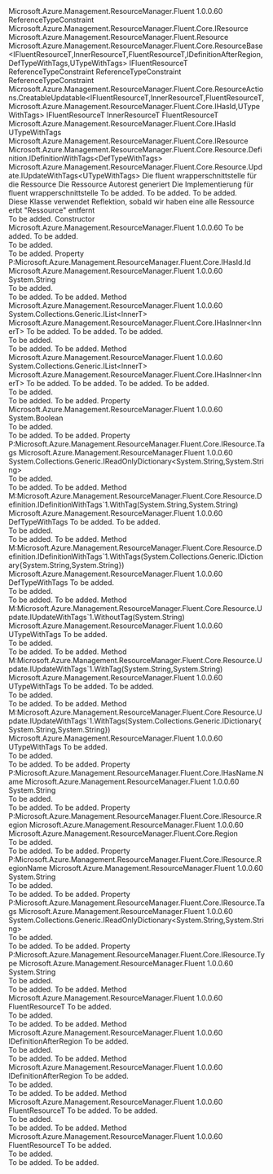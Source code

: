 <Type Name="ResourceBase&lt;IFluentResourceT,InnerResourceT,FluentResourceT,IDefinitionAfterRegion,DefTypeWithTags,UTypeWithTags&gt;" FullName="Microsoft.Azure.Management.ResourceManager.Fluent.Core.ResourceBase&lt;IFluentResourceT,InnerResourceT,FluentResourceT,IDefinitionAfterRegion,DefTypeWithTags,UTypeWithTags&gt;">
  <TypeSignature Language="C#" Value="public abstract class ResourceBase&lt;IFluentResourceT,InnerResourceT,FluentResourceT,IDefinitionAfterRegion,DefTypeWithTags,UTypeWithTags&gt; : Microsoft.Azure.Management.ResourceManager.Fluent.Core.ResourceActions.CreatableUpdatable&lt;IFluentResourceT,InnerResourceT,FluentResourceT,Microsoft.Azure.Management.ResourceManager.Fluent.Core.IHasId,UTypeWithTags&gt;, Microsoft.Azure.Management.ResourceManager.Fluent.Core.IResource, Microsoft.Azure.Management.ResourceManager.Fluent.Core.Resource.Definition.IDefinitionWithTags&lt;DefTypeWithTags&gt;, Microsoft.Azure.Management.ResourceManager.Fluent.Core.Resource.Update.IUpdateWithTags&lt;UTypeWithTags&gt; where IFluentResourceT : class, IResource where InnerResourceT : Resource where FluentResourceT : ResourceBase&lt;IFluentResourceT,InnerResourceT,FluentResourceT,IDefinitionAfterRegion,DefTypeWithTags,UTypeWithTags&gt;, IFluentResourceT where IDefinitionAfterRegion : class where DefTypeWithTags : class where UTypeWithTags : class" />
  <TypeSignature Language="ILAsm" Value=".class public auto ansi abstract beforefieldinit ResourceBase`6&lt;class (class Microsoft.Azure.Management.ResourceManager.Fluent.Core.IResource) IFluentResourceT, (class Microsoft.Azure.Management.ResourceManager.Fluent.Resource) InnerResourceT, (class Microsoft.Azure.Management.ResourceManager.Fluent.Core.ResourceBase`6&lt;!IFluentResourceT, !InnerResourceT, !FluentResourceT, !IDefinitionAfterRegion, !DefTypeWithTags, !UTypeWithTags&gt;, !IFluentResourceT) FluentResourceT, class IDefinitionAfterRegion, class DefTypeWithTags, class UTypeWithTags&gt; extends Microsoft.Azure.Management.ResourceManager.Fluent.Core.ResourceActions.CreatableUpdatable`5&lt;!IFluentResourceT, !InnerResourceT, !FluentResourceT, class Microsoft.Azure.Management.ResourceManager.Fluent.Core.IHasId, !UTypeWithTags&gt; implements class Microsoft.Azure.Management.ResourceManager.Fluent.Core.IHasId, class Microsoft.Azure.Management.ResourceManager.Fluent.Core.IHasName, class Microsoft.Azure.Management.ResourceManager.Fluent.Core.IResource, class Microsoft.Azure.Management.ResourceManager.Fluent.Core.Resource.Definition.IDefinitionWithTags`1&lt;!DefTypeWithTags&gt;, class Microsoft.Azure.Management.ResourceManager.Fluent.Core.Resource.Update.IUpdateWithTags`1&lt;!UTypeWithTags&gt;, class Microsoft.Azure.Management.ResourceManager.Fluent.Core.ResourceActions.IIndexable" />
  <TypeSignature Language="DocId" Value="T:Microsoft.Azure.Management.ResourceManager.Fluent.Core.ResourceBase`6" />
  <TypeSignature Language="VB.NET" Value="Public MustInherit Class ResourceBase(Of IFluentResourceT, InnerResourceT, FluentResourceT, IDefinitionAfterRegion, DefTypeWithTags, UTypeWithTags)&#xA;Inherits CreatableUpdatable(Of IFluentResourceT, InnerResourceT, FluentResourceT, IHasId, UTypeWithTags)&#xA;Implements IDefinitionWithTags(Of DefTypeWithTags), IResource, IUpdateWithTags(Of UTypeWithTags)" />
  <TypeSignature Language="F#" Value="type ResourceBase&lt;'IFluentResourceT, 'InnerResourceT, 'FluentResourceT, 'IDefinitionAfterRegion, 'DefTypeWithTags, 'UTypeWithTags (requires 'IFluentResourceT : null and 'IFluentResourceT :&gt; IResource and 'InnerResourceT :&gt; Resource and 'FluentResourceT :&gt; ResourceBase&lt;'IFluentResourceT, 'InnerResourceT, 'FluentResourceT, 'IDefinitionAfterRegion, 'DefTypeWithTags, 'UTypeWithTags&gt; and 'FluentResourceT :&gt; 'IFluentResourceT and 'IDefinitionAfterRegion : null and 'DefTypeWithTags : null and 'UTypeWithTags : null)&gt; = class&#xA;    inherit CreatableUpdatable&lt;'IFluentResourceT, 'InnerResourceT, 'FluentResourceT, IHasId, 'UTypeWithTags (requires 'IFluentResourceT : null and 'IFluentResourceT :&gt; IResource and 'InnerResourceT :&gt; Resource and 'FluentResourceT :&gt; ResourceBase&lt;'IFluentResourceT, 'InnerResourceT, 'FluentResourceT, 'IDefinitionAfterRegion, 'DefTypeWithTags, 'UTypeWithTags&gt; and 'FluentResourceT :&gt; 'IFluentResourceT and 'UTypeWithTags : null)&gt;&#xA;    interface IResource&#xA;    interface IIndexable&#xA;    interface IHasId&#xA;    interface IHasName&#xA;    interface IDefinitionWithTags&lt;'DefTypeWithTags (requires 'DefTypeWithTags : null)&gt;&#xA;    interface IUpdateWithTags&lt;'UTypeWithTags (requires 'UTypeWithTags : null)&gt;" />
  <AssemblyInfo>
    <AssemblyName>Microsoft.Azure.Management.ResourceManager.Fluent</AssemblyName>
    <AssemblyVersion>1.0.0.60</AssemblyVersion>
  </AssemblyInfo>
  <TypeParameters>
    <TypeParameter Name="IFluentResourceT">
      <Constraints>
        <ParameterAttribute>ReferenceTypeConstraint</ParameterAttribute>
        <InterfaceName>Microsoft.Azure.Management.ResourceManager.Fluent.Core.IResource</InterfaceName>
      </Constraints>
    </TypeParameter>
    <TypeParameter Name="InnerResourceT">
      <Constraints>
        <BaseTypeName>Microsoft.Azure.Management.ResourceManager.Fluent.Resource</BaseTypeName>
      </Constraints>
    </TypeParameter>
    <TypeParameter Name="FluentResourceT">
      <Constraints>
        <BaseTypeName>Microsoft.Azure.Management.ResourceManager.Fluent.Core.ResourceBase&lt;IFluentResourceT,InnerResourceT,FluentResourceT,IDefinitionAfterRegion,DefTypeWithTags,UTypeWithTags&gt;</BaseTypeName>
        <BaseTypeName>IFluentResourceT</BaseTypeName>
      </Constraints>
    </TypeParameter>
    <TypeParameter Name="IDefinitionAfterRegion">
      <Constraints>
        <ParameterAttribute>ReferenceTypeConstraint</ParameterAttribute>
      </Constraints>
    </TypeParameter>
    <TypeParameter Name="DefTypeWithTags">
      <Constraints>
        <ParameterAttribute>ReferenceTypeConstraint</ParameterAttribute>
      </Constraints>
    </TypeParameter>
    <TypeParameter Name="UTypeWithTags">
      <Constraints>
        <ParameterAttribute>ReferenceTypeConstraint</ParameterAttribute>
      </Constraints>
    </TypeParameter>
  </TypeParameters>
  <Base>
    <BaseTypeName>Microsoft.Azure.Management.ResourceManager.Fluent.Core.ResourceActions.CreatableUpdatable&lt;IFluentResourceT,InnerResourceT,FluentResourceT,Microsoft.Azure.Management.ResourceManager.Fluent.Core.IHasId,UTypeWithTags&gt;</BaseTypeName>
    <BaseTypeArguments>
      <BaseTypeArgument TypeParamName="IFluentResourceT">IFluentResourceT</BaseTypeArgument>
      <BaseTypeArgument TypeParamName="InnerResourceT">InnerResourceT</BaseTypeArgument>
      <BaseTypeArgument TypeParamName="FluentResourceT">FluentResourceT</BaseTypeArgument>
      <BaseTypeArgument TypeParamName="IResourceT">Microsoft.Azure.Management.ResourceManager.Fluent.Core.IHasId</BaseTypeArgument>
      <BaseTypeArgument TypeParamName="IUpdatableT">UTypeWithTags</BaseTypeArgument>
    </BaseTypeArguments>
  </Base>
  <Interfaces>
    <Interface>
      <InterfaceName>Microsoft.Azure.Management.ResourceManager.Fluent.Core.IResource</InterfaceName>
    </Interface>
    <Interface>
      <InterfaceName>Microsoft.Azure.Management.ResourceManager.Fluent.Core.Resource.Definition.IDefinitionWithTags&lt;DefTypeWithTags&gt;</InterfaceName>
    </Interface>
    <Interface>
      <InterfaceName>Microsoft.Azure.Management.ResourceManager.Fluent.Core.Resource.Update.IUpdateWithTags&lt;UTypeWithTags&gt;</InterfaceName>
    </Interface>
  </Interfaces>
  <Docs>
    <typeparam name="IFluentResourceT">Die fluent wrapperschnittstelle für die Ressource</typeparam>
    <typeparam name="InnerResourceT">Die Ressource Autorest generiert</typeparam>
    <typeparam name="FluentResourceT">Die Implementierung für fluent wrapperschnittstelle</typeparam>
    <typeparam name="IDefinitionAfterRegion">To be added.</typeparam>
    <typeparam name="DefTypeWithTags">To be added.</typeparam>
    <typeparam name="UTypeWithTags">To be added.</typeparam>
    <summary>
            Diese Klasse verwendet Reflektion, sobald wir haben eine alle Ressource erbt "Ressource" entfernt
            </summary>
    <remarks>To be added.</remarks>
  </Docs>
  <Members>
    <Member MemberName=".ctor">
      <MemberSignature Language="C#" Value="protected ResourceBase (string key, InnerResourceT innerObject);" />
      <MemberSignature Language="ILAsm" Value=".method familyhidebysig specialname rtspecialname instance void .ctor(string key, !InnerResourceT innerObject) cil managed" />
      <MemberSignature Language="DocId" Value="M:Microsoft.Azure.Management.ResourceManager.Fluent.Core.ResourceBase`6.#ctor(System.String,`1)" />
      <MemberSignature Language="VB.NET" Value="Protected Sub New (key As String, innerObject As InnerResourceT)" />
      <MemberSignature Language="F#" Value="new Microsoft.Azure.Management.ResourceManager.Fluent.Core.ResourceBase&lt;'IFluentResourceT, 'InnerResourceT, 'FluentResourceT, 'IDefinitionAfterRegion, 'DefTypeWithTags, 'UTypeWithTags (requires 'IFluentResourceT : null and 'IFluentResourceT :&gt; Microsoft.Azure.Management.ResourceManager.Fluent.Core.IResource and 'InnerResourceT :&gt; Microsoft.Azure.Management.ResourceManager.Fluent.Resource and 'FluentResourceT :&gt; Microsoft.Azure.Management.ResourceManager.Fluent.Core.ResourceBase&lt;'IFluentResourceT, 'InnerResourceT, 'FluentResourceT, 'IDefinitionAfterRegion, 'DefTypeWithTags, 'UTypeWithTags&gt; and 'FluentResourceT :&gt; 'IFluentResourceT and 'IDefinitionAfterRegion : null and 'DefTypeWithTags : null and 'UTypeWithTags : null)&gt; : string * 'InnerResourceT -&gt; Microsoft.Azure.Management.ResourceManager.Fluent.Core.ResourceBase&lt;'IFluentResourceT, 'InnerResourceT, 'FluentResourceT, 'IDefinitionAfterRegion, 'DefTypeWithTags, 'UTypeWithTags (requires 'IFluentResourceT : null and 'IFluentResourceT :&gt; Microsoft.Azure.Management.ResourceManager.Fluent.Core.IResource and 'InnerResourceT :&gt; Microsoft.Azure.Management.ResourceManager.Fluent.Resource and 'FluentResourceT :&gt; Microsoft.Azure.Management.ResourceManager.Fluent.Core.ResourceBase&lt;'IFluentResourceT, 'InnerResourceT, 'FluentResourceT, 'IDefinitionAfterRegion, 'DefTypeWithTags, 'UTypeWithTags&gt; and 'FluentResourceT :&gt; 'IFluentResourceT and 'IDefinitionAfterRegion : null and 'DefTypeWithTags : null and 'UTypeWithTags : null)&gt;" Usage="new Microsoft.Azure.Management.ResourceManager.Fluent.Core.ResourceBase&lt;'IFluentResourceT, 'InnerResourceT, 'FluentResourceT, 'IDefinitionAfterRegion, 'DefTypeWithTags, 'UTypeWithTags (requires 'IFluentResourceT : null and 'IFluentResourceT :&gt; Microsoft.Azure.Management.ResourceManager.Fluent.Core.IResource and 'InnerResourceT :&gt; Microsoft.Azure.Management.ResourceManager.Fluent.Resource and 'FluentResourceT :&gt; Microsoft.Azure.Management.ResourceManager.Fluent.Core.ResourceBase&lt;'IFluentResourceT, 'InnerResourceT, 'FluentResourceT, 'IDefinitionAfterRegion, 'DefTypeWithTags, 'UTypeWithTags&gt; and 'FluentResourceT :&gt; 'IFluentResourceT and 'IDefinitionAfterRegion : null and 'DefTypeWithTags : null and 'UTypeWithTags : null)&gt; (key, innerObject)" />
      <MemberType>Constructor</MemberType>
      <AssemblyInfo>
        <AssemblyName>Microsoft.Azure.Management.ResourceManager.Fluent</AssemblyName>
        <AssemblyVersion>1.0.0.60</AssemblyVersion>
      </AssemblyInfo>
      <Parameters>
        <Parameter Name="key" Type="System.String" />
        <Parameter Name="innerObject" Type="InnerResourceT" />
      </Parameters>
      <Docs>
        <param name="key">To be added.</param>
        <param name="innerObject">To be added.</param>
        <summary>To be added.</summary>
        <remarks>To be added.</remarks>
      </Docs>
    </Member>
    <Member MemberName="Id">
      <MemberSignature Language="C#" Value="public string Id { get; }" />
      <MemberSignature Language="ILAsm" Value=".property instance string Id" />
      <MemberSignature Language="DocId" Value="P:Microsoft.Azure.Management.ResourceManager.Fluent.Core.ResourceBase`6.Id" />
      <MemberSignature Language="VB.NET" Value="Public ReadOnly Property Id As String" />
      <MemberSignature Language="F#" Value="member this.Id : string" Usage="Microsoft.Azure.Management.ResourceManager.Fluent.Core.ResourceBase&lt;'IFluentResourceT, 'InnerResourceT, 'FluentResourceT, 'IDefinitionAfterRegion, 'DefTypeWithTags, 'UTypeWithTags (requires 'IFluentResourceT : null and 'IFluentResourceT :&gt; Microsoft.Azure.Management.ResourceManager.Fluent.Core.IResource and 'InnerResourceT :&gt; Microsoft.Azure.Management.ResourceManager.Fluent.Resource and 'FluentResourceT :&gt; Microsoft.Azure.Management.ResourceManager.Fluent.Core.ResourceBase&lt;'IFluentResourceT, 'InnerResourceT, 'FluentResourceT, 'IDefinitionAfterRegion, 'DefTypeWithTags, 'UTypeWithTags&gt; and 'FluentResourceT :&gt; 'IFluentResourceT and 'IDefinitionAfterRegion : null and 'DefTypeWithTags : null and 'UTypeWithTags : null)&gt;.Id" />
      <MemberType>Property</MemberType>
      <Implements>
        <InterfaceMember>P:Microsoft.Azure.Management.ResourceManager.Fluent.Core.IHasId.Id</InterfaceMember>
      </Implements>
      <AssemblyInfo>
        <AssemblyName>Microsoft.Azure.Management.ResourceManager.Fluent</AssemblyName>
        <AssemblyVersion>1.0.0.60</AssemblyVersion>
      </AssemblyInfo>
      <ReturnValue>
        <ReturnType>System.String</ReturnType>
      </ReturnValue>
      <Docs>
        <summary>To be added.</summary>
        <value>To be added.</value>
        <remarks>To be added.</remarks>
      </Docs>
    </Member>
    <Member MemberName="InnersFromWrappers&lt;InnerT,IWrapperT&gt;">
      <MemberSignature Language="C#" Value="protected System.Collections.Generic.IList&lt;InnerT&gt; InnersFromWrappers&lt;InnerT,IWrapperT&gt; (System.Collections.Generic.ICollection&lt;IWrapperT&gt; wrappers) where IWrapperT : Microsoft.Azure.Management.ResourceManager.Fluent.Core.IHasInner&lt;InnerT&gt;;" />
      <MemberSignature Language="ILAsm" Value=".method familyhidebysig instance class System.Collections.Generic.IList`1&lt;!!InnerT&gt; InnersFromWrappers&lt;InnerT, (class Microsoft.Azure.Management.ResourceManager.Fluent.Core.IHasInner`1&lt;!!InnerT&gt;) IWrapperT&gt;(class System.Collections.Generic.ICollection`1&lt;!!IWrapperT&gt; wrappers) cil managed" />
      <MemberSignature Language="DocId" Value="M:Microsoft.Azure.Management.ResourceManager.Fluent.Core.ResourceBase`6.InnersFromWrappers``2(System.Collections.Generic.ICollection{``1})" />
      <MemberSignature Language="VB.NET" Value="Protected Function InnersFromWrappers(Of InnerT, IWrapperT) (wrappers As ICollection(Of IWrapperT)) As IList(Of InnerT)" />
      <MemberSignature Language="F#" Value="member this.InnersFromWrappers : System.Collections.Generic.ICollection&lt;'IWrapperT (requires 'IWrapperT :&gt; Microsoft.Azure.Management.ResourceManager.Fluent.Core.IHasInner&lt;'InnerT&gt;)&gt; -&gt; System.Collections.Generic.IList&lt;'InnerT&gt; (requires 'IWrapperT :&gt; Microsoft.Azure.Management.ResourceManager.Fluent.Core.IHasInner&lt;'InnerT&gt;)" Usage="resourceBase.InnersFromWrappers wrappers" />
      <MemberType>Method</MemberType>
      <AssemblyInfo>
        <AssemblyName>Microsoft.Azure.Management.ResourceManager.Fluent</AssemblyName>
        <AssemblyVersion>1.0.0.60</AssemblyVersion>
      </AssemblyInfo>
      <ReturnValue>
        <ReturnType>System.Collections.Generic.IList&lt;InnerT&gt;</ReturnType>
      </ReturnValue>
      <TypeParameters>
        <TypeParameter Name="InnerT" />
        <TypeParameter Name="IWrapperT">
          <Constraints>
            <InterfaceName>Microsoft.Azure.Management.ResourceManager.Fluent.Core.IHasInner&lt;InnerT&gt;</InterfaceName>
          </Constraints>
        </TypeParameter>
      </TypeParameters>
      <Parameters>
        <Parameter Name="wrappers" Type="System.Collections.Generic.ICollection&lt;IWrapperT&gt;" />
      </Parameters>
      <Docs>
        <typeparam name="InnerT">To be added.</typeparam>
        <typeparam name="IWrapperT">To be added.</typeparam>
        <param name="wrappers">To be added.</param>
        <summary>To be added.</summary>
        <returns>To be added.</returns>
        <remarks>To be added.</remarks>
      </Docs>
    </Member>
    <Member MemberName="InnersFromWrappers&lt;InnerT,IWrapperT&gt;">
      <MemberSignature Language="C#" Value="protected System.Collections.Generic.IList&lt;InnerT&gt; InnersFromWrappers&lt;InnerT,IWrapperT&gt; (System.Collections.Generic.ICollection&lt;IWrapperT&gt; wrappers, System.Collections.Generic.IList&lt;InnerT&gt; inners) where IWrapperT : Microsoft.Azure.Management.ResourceManager.Fluent.Core.IHasInner&lt;InnerT&gt;;" />
      <MemberSignature Language="ILAsm" Value=".method familyhidebysig instance class System.Collections.Generic.IList`1&lt;!!InnerT&gt; InnersFromWrappers&lt;InnerT, (class Microsoft.Azure.Management.ResourceManager.Fluent.Core.IHasInner`1&lt;!!InnerT&gt;) IWrapperT&gt;(class System.Collections.Generic.ICollection`1&lt;!!IWrapperT&gt; wrappers, class System.Collections.Generic.IList`1&lt;!!InnerT&gt; inners) cil managed" />
      <MemberSignature Language="DocId" Value="M:Microsoft.Azure.Management.ResourceManager.Fluent.Core.ResourceBase`6.InnersFromWrappers``2(System.Collections.Generic.ICollection{``1},System.Collections.Generic.IList{``0})" />
      <MemberSignature Language="VB.NET" Value="Protected Function InnersFromWrappers(Of InnerT, IWrapperT) (wrappers As ICollection(Of IWrapperT), inners As IList(Of InnerT)) As IList(Of InnerT)" />
      <MemberSignature Language="F#" Value="member this.InnersFromWrappers : System.Collections.Generic.ICollection&lt;'IWrapperT (requires 'IWrapperT :&gt; Microsoft.Azure.Management.ResourceManager.Fluent.Core.IHasInner&lt;'InnerT&gt;)&gt; * System.Collections.Generic.IList&lt;'InnerT&gt; -&gt; System.Collections.Generic.IList&lt;'InnerT&gt; (requires 'IWrapperT :&gt; Microsoft.Azure.Management.ResourceManager.Fluent.Core.IHasInner&lt;'InnerT&gt;)" Usage="resourceBase.InnersFromWrappers (wrappers, inners)" />
      <MemberType>Method</MemberType>
      <AssemblyInfo>
        <AssemblyName>Microsoft.Azure.Management.ResourceManager.Fluent</AssemblyName>
        <AssemblyVersion>1.0.0.60</AssemblyVersion>
      </AssemblyInfo>
      <ReturnValue>
        <ReturnType>System.Collections.Generic.IList&lt;InnerT&gt;</ReturnType>
      </ReturnValue>
      <TypeParameters>
        <TypeParameter Name="InnerT" />
        <TypeParameter Name="IWrapperT">
          <Constraints>
            <InterfaceName>Microsoft.Azure.Management.ResourceManager.Fluent.Core.IHasInner&lt;InnerT&gt;</InterfaceName>
          </Constraints>
        </TypeParameter>
      </TypeParameters>
      <Parameters>
        <Parameter Name="wrappers" Type="System.Collections.Generic.ICollection&lt;IWrapperT&gt;" />
        <Parameter Name="inners" Type="System.Collections.Generic.IList&lt;InnerT&gt;" />
      </Parameters>
      <Docs>
        <typeparam name="InnerT">To be added.</typeparam>
        <typeparam name="IWrapperT">To be added.</typeparam>
        <param name="wrappers">To be added.</param>
        <param name="inners">To be added.</param>
        <summary>To be added.</summary>
        <returns>To be added.</returns>
        <remarks>To be added.</remarks>
      </Docs>
    </Member>
    <Member MemberName="IsInCreateMode">
      <MemberSignature Language="C#" Value="protected bool IsInCreateMode { get; }" />
      <MemberSignature Language="ILAsm" Value=".property instance bool IsInCreateMode" />
      <MemberSignature Language="DocId" Value="P:Microsoft.Azure.Management.ResourceManager.Fluent.Core.ResourceBase`6.IsInCreateMode" />
      <MemberSignature Language="VB.NET" Value="Protected ReadOnly Property IsInCreateMode As Boolean" />
      <MemberSignature Language="F#" Value="member this.IsInCreateMode : bool" Usage="Microsoft.Azure.Management.ResourceManager.Fluent.Core.ResourceBase&lt;'IFluentResourceT, 'InnerResourceT, 'FluentResourceT, 'IDefinitionAfterRegion, 'DefTypeWithTags, 'UTypeWithTags (requires 'IFluentResourceT : null and 'IFluentResourceT :&gt; Microsoft.Azure.Management.ResourceManager.Fluent.Core.IResource and 'InnerResourceT :&gt; Microsoft.Azure.Management.ResourceManager.Fluent.Resource and 'FluentResourceT :&gt; Microsoft.Azure.Management.ResourceManager.Fluent.Core.ResourceBase&lt;'IFluentResourceT, 'InnerResourceT, 'FluentResourceT, 'IDefinitionAfterRegion, 'DefTypeWithTags, 'UTypeWithTags&gt; and 'FluentResourceT :&gt; 'IFluentResourceT and 'IDefinitionAfterRegion : null and 'DefTypeWithTags : null and 'UTypeWithTags : null)&gt;.IsInCreateMode" />
      <MemberType>Property</MemberType>
      <AssemblyInfo>
        <AssemblyName>Microsoft.Azure.Management.ResourceManager.Fluent</AssemblyName>
        <AssemblyVersion>1.0.0.60</AssemblyVersion>
      </AssemblyInfo>
      <ReturnValue>
        <ReturnType>System.Boolean</ReturnType>
      </ReturnValue>
      <Docs>
        <summary>To be added.</summary>
        <value>To be added.</value>
        <remarks>To be added.</remarks>
      </Docs>
    </Member>
    <Member MemberName="Microsoft.Azure.Management.ResourceManager.Fluent.Core.IResource.Tags">
      <MemberSignature Language="C#" Value="System.Collections.Generic.IReadOnlyDictionary&lt;string,string&gt; Microsoft.Azure.Management.ResourceManager.Fluent.Core.IResource.Tags { get; }" />
      <MemberSignature Language="ILAsm" Value=".property instance class System.Collections.Generic.IReadOnlyDictionary`2&lt;string, string&gt; Microsoft.Azure.Management.ResourceManager.Fluent.Core.IResource.Tags" />
      <MemberSignature Language="DocId" Value="P:Microsoft.Azure.Management.ResourceManager.Fluent.Core.ResourceBase`6.Microsoft#Azure#Management#ResourceManager#Fluent#Core#IResource#Tags" />
      <MemberSignature Language="VB.NET" Value=" ReadOnly Property Tags As IReadOnlyDictionary(Of String, String) Implements IResource.Tags" />
      <MemberSignature Language="F#" Usage="Microsoft.Azure.Management.ResourceManager.Fluent.Core.ResourceBase&lt;'IFluentResourceT, 'InnerResourceT, 'FluentResourceT, 'IDefinitionAfterRegion, 'DefTypeWithTags, 'UTypeWithTags (requires 'IFluentResourceT : null and 'IFluentResourceT :&gt; Microsoft.Azure.Management.ResourceManager.Fluent.Core.IResource and 'InnerResourceT :&gt; Microsoft.Azure.Management.ResourceManager.Fluent.Resource and 'FluentResourceT :&gt; Microsoft.Azure.Management.ResourceManager.Fluent.Core.ResourceBase&lt;'IFluentResourceT, 'InnerResourceT, 'FluentResourceT, 'IDefinitionAfterRegion, 'DefTypeWithTags, 'UTypeWithTags&gt; and 'FluentResourceT :&gt; 'IFluentResourceT and 'IDefinitionAfterRegion : null and 'DefTypeWithTags : null and 'UTypeWithTags : null)&gt;.Microsoft.Azure.Management.ResourceManager.Fluent.Core.IResource.Tags" />
      <MemberType>Property</MemberType>
      <Implements>
        <InterfaceMember>P:Microsoft.Azure.Management.ResourceManager.Fluent.Core.IResource.Tags</InterfaceMember>
      </Implements>
      <AssemblyInfo>
        <AssemblyName>Microsoft.Azure.Management.ResourceManager.Fluent</AssemblyName>
        <AssemblyVersion>1.0.0.60</AssemblyVersion>
      </AssemblyInfo>
      <ReturnValue>
        <ReturnType>System.Collections.Generic.IReadOnlyDictionary&lt;System.String,System.String&gt;</ReturnType>
      </ReturnValue>
      <Docs>
        <summary>To be added.</summary>
        <value>To be added.</value>
        <remarks>To be added.</remarks>
      </Docs>
    </Member>
    <Member MemberName="Microsoft.Azure.Management.ResourceManager.Fluent.Core.Resource.Definition.IDefinitionWithTags&lt;DefTypeWithTags&gt;.WithTag">
      <MemberSignature Language="C#" Value="DefTypeWithTags IDefinitionWithTags&lt;DefTypeWithTags&gt;.WithTag (string key, string value);" />
      <MemberSignature Language="ILAsm" Value=".method hidebysig newslot virtual instance !DefTypeWithTags Microsoft.Azure.Management.ResourceManager.Fluent.Core.Resource.Definition.IDefinitionWithTags&lt;DefTypeWithTags&gt;.WithTag(string key, string value) cil managed" />
      <MemberSignature Language="DocId" Value="M:Microsoft.Azure.Management.ResourceManager.Fluent.Core.ResourceBase`6.Microsoft#Azure#Management#ResourceManager#Fluent#Core#Resource#Definition#IDefinitionWithTags&lt;DefTypeWithTags&gt;#WithTag(System.String,System.String)" />
      <MemberSignature Language="VB.NET" Value="Function WithTag (key As String, value As String) As DefTypeWithTags Implements IDefinitionWithTags(Of DefTypeWithTags).WithTag" />
      <MemberType>Method</MemberType>
      <Implements>
        <InterfaceMember>M:Microsoft.Azure.Management.ResourceManager.Fluent.Core.Resource.Definition.IDefinitionWithTags`1.WithTag(System.String,System.String)</InterfaceMember>
      </Implements>
      <AssemblyInfo>
        <AssemblyName>Microsoft.Azure.Management.ResourceManager.Fluent</AssemblyName>
        <AssemblyVersion>1.0.0.60</AssemblyVersion>
      </AssemblyInfo>
      <ReturnValue>
        <ReturnType>DefTypeWithTags</ReturnType>
      </ReturnValue>
      <Parameters>
        <Parameter Name="key" Type="System.String" />
        <Parameter Name="value" Type="System.String" />
      </Parameters>
      <Docs>
        <param name="key">To be added.</param>
        <param name="value">To be added.</param>
        <summary>To be added.</summary>
        <returns>To be added.</returns>
        <remarks>To be added.</remarks>
      </Docs>
    </Member>
    <Member MemberName="Microsoft.Azure.Management.ResourceManager.Fluent.Core.Resource.Definition.IDefinitionWithTags&lt;DefTypeWithTags&gt;.WithTags">
      <MemberSignature Language="C#" Value="DefTypeWithTags IDefinitionWithTags&lt;DefTypeWithTags&gt;.WithTags (System.Collections.Generic.IDictionary&lt;string,string&gt; tags);" />
      <MemberSignature Language="ILAsm" Value=".method hidebysig newslot virtual instance !DefTypeWithTags Microsoft.Azure.Management.ResourceManager.Fluent.Core.Resource.Definition.IDefinitionWithTags&lt;DefTypeWithTags&gt;.WithTags(class System.Collections.Generic.IDictionary`2&lt;string, string&gt; tags) cil managed" />
      <MemberSignature Language="DocId" Value="M:Microsoft.Azure.Management.ResourceManager.Fluent.Core.ResourceBase`6.Microsoft#Azure#Management#ResourceManager#Fluent#Core#Resource#Definition#IDefinitionWithTags&lt;DefTypeWithTags&gt;#WithTags(System.Collections.Generic.IDictionary{System.String,System.String})" />
      <MemberSignature Language="VB.NET" Value="Function WithTags (tags As IDictionary(Of String, String)) As DefTypeWithTags Implements IDefinitionWithTags(Of DefTypeWithTags).WithTags" />
      <MemberType>Method</MemberType>
      <Implements>
        <InterfaceMember>M:Microsoft.Azure.Management.ResourceManager.Fluent.Core.Resource.Definition.IDefinitionWithTags`1.WithTags(System.Collections.Generic.IDictionary{System.String,System.String})</InterfaceMember>
      </Implements>
      <AssemblyInfo>
        <AssemblyName>Microsoft.Azure.Management.ResourceManager.Fluent</AssemblyName>
        <AssemblyVersion>1.0.0.60</AssemblyVersion>
      </AssemblyInfo>
      <ReturnValue>
        <ReturnType>DefTypeWithTags</ReturnType>
      </ReturnValue>
      <Parameters>
        <Parameter Name="tags" Type="System.Collections.Generic.IDictionary&lt;System.String,System.String&gt;" />
      </Parameters>
      <Docs>
        <param name="tags">To be added.</param>
        <summary>To be added.</summary>
        <returns>To be added.</returns>
        <remarks>To be added.</remarks>
      </Docs>
    </Member>
    <Member MemberName="Microsoft.Azure.Management.ResourceManager.Fluent.Core.Resource.Update.IUpdateWithTags&lt;UTypeWithTags&gt;.WithoutTag">
      <MemberSignature Language="C#" Value="UTypeWithTags IUpdateWithTags&lt;UTypeWithTags&gt;.WithoutTag (string key);" />
      <MemberSignature Language="ILAsm" Value=".method hidebysig newslot virtual instance !UTypeWithTags Microsoft.Azure.Management.ResourceManager.Fluent.Core.Resource.Update.IUpdateWithTags&lt;UTypeWithTags&gt;.WithoutTag(string key) cil managed" />
      <MemberSignature Language="DocId" Value="M:Microsoft.Azure.Management.ResourceManager.Fluent.Core.ResourceBase`6.Microsoft#Azure#Management#ResourceManager#Fluent#Core#Resource#Update#IUpdateWithTags&lt;UTypeWithTags&gt;#WithoutTag(System.String)" />
      <MemberSignature Language="VB.NET" Value="Function WithoutTag (key As String) As UTypeWithTags Implements IUpdateWithTags(Of UTypeWithTags).WithoutTag" />
      <MemberType>Method</MemberType>
      <Implements>
        <InterfaceMember>M:Microsoft.Azure.Management.ResourceManager.Fluent.Core.Resource.Update.IUpdateWithTags`1.WithoutTag(System.String)</InterfaceMember>
      </Implements>
      <AssemblyInfo>
        <AssemblyName>Microsoft.Azure.Management.ResourceManager.Fluent</AssemblyName>
        <AssemblyVersion>1.0.0.60</AssemblyVersion>
      </AssemblyInfo>
      <ReturnValue>
        <ReturnType>UTypeWithTags</ReturnType>
      </ReturnValue>
      <Parameters>
        <Parameter Name="key" Type="System.String" />
      </Parameters>
      <Docs>
        <param name="key">To be added.</param>
        <summary>To be added.</summary>
        <returns>To be added.</returns>
        <remarks>To be added.</remarks>
      </Docs>
    </Member>
    <Member MemberName="Microsoft.Azure.Management.ResourceManager.Fluent.Core.Resource.Update.IUpdateWithTags&lt;UTypeWithTags&gt;.WithTag">
      <MemberSignature Language="C#" Value="UTypeWithTags IUpdateWithTags&lt;UTypeWithTags&gt;.WithTag (string key, string value);" />
      <MemberSignature Language="ILAsm" Value=".method hidebysig newslot virtual instance !UTypeWithTags Microsoft.Azure.Management.ResourceManager.Fluent.Core.Resource.Update.IUpdateWithTags&lt;UTypeWithTags&gt;.WithTag(string key, string value) cil managed" />
      <MemberSignature Language="DocId" Value="M:Microsoft.Azure.Management.ResourceManager.Fluent.Core.ResourceBase`6.Microsoft#Azure#Management#ResourceManager#Fluent#Core#Resource#Update#IUpdateWithTags&lt;UTypeWithTags&gt;#WithTag(System.String,System.String)" />
      <MemberSignature Language="VB.NET" Value="Function WithTag (key As String, value As String) As UTypeWithTags Implements IUpdateWithTags(Of UTypeWithTags).WithTag" />
      <MemberType>Method</MemberType>
      <Implements>
        <InterfaceMember>M:Microsoft.Azure.Management.ResourceManager.Fluent.Core.Resource.Update.IUpdateWithTags`1.WithTag(System.String,System.String)</InterfaceMember>
      </Implements>
      <AssemblyInfo>
        <AssemblyName>Microsoft.Azure.Management.ResourceManager.Fluent</AssemblyName>
        <AssemblyVersion>1.0.0.60</AssemblyVersion>
      </AssemblyInfo>
      <ReturnValue>
        <ReturnType>UTypeWithTags</ReturnType>
      </ReturnValue>
      <Parameters>
        <Parameter Name="key" Type="System.String" />
        <Parameter Name="value" Type="System.String" />
      </Parameters>
      <Docs>
        <param name="key">To be added.</param>
        <param name="value">To be added.</param>
        <summary>To be added.</summary>
        <returns>To be added.</returns>
        <remarks>To be added.</remarks>
      </Docs>
    </Member>
    <Member MemberName="Microsoft.Azure.Management.ResourceManager.Fluent.Core.Resource.Update.IUpdateWithTags&lt;UTypeWithTags&gt;.WithTags">
      <MemberSignature Language="C#" Value="UTypeWithTags IUpdateWithTags&lt;UTypeWithTags&gt;.WithTags (System.Collections.Generic.IDictionary&lt;string,string&gt; tags);" />
      <MemberSignature Language="ILAsm" Value=".method hidebysig newslot virtual instance !UTypeWithTags Microsoft.Azure.Management.ResourceManager.Fluent.Core.Resource.Update.IUpdateWithTags&lt;UTypeWithTags&gt;.WithTags(class System.Collections.Generic.IDictionary`2&lt;string, string&gt; tags) cil managed" />
      <MemberSignature Language="DocId" Value="M:Microsoft.Azure.Management.ResourceManager.Fluent.Core.ResourceBase`6.Microsoft#Azure#Management#ResourceManager#Fluent#Core#Resource#Update#IUpdateWithTags&lt;UTypeWithTags&gt;#WithTags(System.Collections.Generic.IDictionary{System.String,System.String})" />
      <MemberSignature Language="VB.NET" Value="Function WithTags (tags As IDictionary(Of String, String)) As UTypeWithTags Implements IUpdateWithTags(Of UTypeWithTags).WithTags" />
      <MemberType>Method</MemberType>
      <Implements>
        <InterfaceMember>M:Microsoft.Azure.Management.ResourceManager.Fluent.Core.Resource.Update.IUpdateWithTags`1.WithTags(System.Collections.Generic.IDictionary{System.String,System.String})</InterfaceMember>
      </Implements>
      <AssemblyInfo>
        <AssemblyName>Microsoft.Azure.Management.ResourceManager.Fluent</AssemblyName>
        <AssemblyVersion>1.0.0.60</AssemblyVersion>
      </AssemblyInfo>
      <ReturnValue>
        <ReturnType>UTypeWithTags</ReturnType>
      </ReturnValue>
      <Parameters>
        <Parameter Name="tags" Type="System.Collections.Generic.IDictionary&lt;System.String,System.String&gt;" />
      </Parameters>
      <Docs>
        <param name="tags">To be added.</param>
        <summary>To be added.</summary>
        <returns>To be added.</returns>
        <remarks>To be added.</remarks>
      </Docs>
    </Member>
    <Member MemberName="Name">
      <MemberSignature Language="C#" Value="public string Name { get; }" />
      <MemberSignature Language="ILAsm" Value=".property instance string Name" />
      <MemberSignature Language="DocId" Value="P:Microsoft.Azure.Management.ResourceManager.Fluent.Core.ResourceBase`6.Name" />
      <MemberSignature Language="VB.NET" Value="Public ReadOnly Property Name As String" />
      <MemberSignature Language="F#" Value="member this.Name : string" Usage="Microsoft.Azure.Management.ResourceManager.Fluent.Core.ResourceBase&lt;'IFluentResourceT, 'InnerResourceT, 'FluentResourceT, 'IDefinitionAfterRegion, 'DefTypeWithTags, 'UTypeWithTags (requires 'IFluentResourceT : null and 'IFluentResourceT :&gt; Microsoft.Azure.Management.ResourceManager.Fluent.Core.IResource and 'InnerResourceT :&gt; Microsoft.Azure.Management.ResourceManager.Fluent.Resource and 'FluentResourceT :&gt; Microsoft.Azure.Management.ResourceManager.Fluent.Core.ResourceBase&lt;'IFluentResourceT, 'InnerResourceT, 'FluentResourceT, 'IDefinitionAfterRegion, 'DefTypeWithTags, 'UTypeWithTags&gt; and 'FluentResourceT :&gt; 'IFluentResourceT and 'IDefinitionAfterRegion : null and 'DefTypeWithTags : null and 'UTypeWithTags : null)&gt;.Name" />
      <MemberType>Property</MemberType>
      <Implements>
        <InterfaceMember>P:Microsoft.Azure.Management.ResourceManager.Fluent.Core.IHasName.Name</InterfaceMember>
      </Implements>
      <AssemblyInfo>
        <AssemblyName>Microsoft.Azure.Management.ResourceManager.Fluent</AssemblyName>
        <AssemblyVersion>1.0.0.60</AssemblyVersion>
      </AssemblyInfo>
      <ReturnValue>
        <ReturnType>System.String</ReturnType>
      </ReturnValue>
      <Docs>
        <summary>To be added.</summary>
        <value>To be added.</value>
        <remarks>To be added.</remarks>
      </Docs>
    </Member>
    <Member MemberName="Region">
      <MemberSignature Language="C#" Value="public Microsoft.Azure.Management.ResourceManager.Fluent.Core.Region Region { get; }" />
      <MemberSignature Language="ILAsm" Value=".property instance class Microsoft.Azure.Management.ResourceManager.Fluent.Core.Region Region" />
      <MemberSignature Language="DocId" Value="P:Microsoft.Azure.Management.ResourceManager.Fluent.Core.ResourceBase`6.Region" />
      <MemberSignature Language="VB.NET" Value="Public ReadOnly Property Region As Region" />
      <MemberSignature Language="F#" Value="member this.Region : Microsoft.Azure.Management.ResourceManager.Fluent.Core.Region" Usage="Microsoft.Azure.Management.ResourceManager.Fluent.Core.ResourceBase&lt;'IFluentResourceT, 'InnerResourceT, 'FluentResourceT, 'IDefinitionAfterRegion, 'DefTypeWithTags, 'UTypeWithTags (requires 'IFluentResourceT : null and 'IFluentResourceT :&gt; Microsoft.Azure.Management.ResourceManager.Fluent.Core.IResource and 'InnerResourceT :&gt; Microsoft.Azure.Management.ResourceManager.Fluent.Resource and 'FluentResourceT :&gt; Microsoft.Azure.Management.ResourceManager.Fluent.Core.ResourceBase&lt;'IFluentResourceT, 'InnerResourceT, 'FluentResourceT, 'IDefinitionAfterRegion, 'DefTypeWithTags, 'UTypeWithTags&gt; and 'FluentResourceT :&gt; 'IFluentResourceT and 'IDefinitionAfterRegion : null and 'DefTypeWithTags : null and 'UTypeWithTags : null)&gt;.Region" />
      <MemberType>Property</MemberType>
      <Implements>
        <InterfaceMember>P:Microsoft.Azure.Management.ResourceManager.Fluent.Core.IResource.Region</InterfaceMember>
      </Implements>
      <AssemblyInfo>
        <AssemblyName>Microsoft.Azure.Management.ResourceManager.Fluent</AssemblyName>
        <AssemblyVersion>1.0.0.60</AssemblyVersion>
      </AssemblyInfo>
      <ReturnValue>
        <ReturnType>Microsoft.Azure.Management.ResourceManager.Fluent.Core.Region</ReturnType>
      </ReturnValue>
      <Docs>
        <summary>To be added.</summary>
        <value>To be added.</value>
        <remarks>To be added.</remarks>
      </Docs>
    </Member>
    <Member MemberName="RegionName">
      <MemberSignature Language="C#" Value="public string RegionName { get; }" />
      <MemberSignature Language="ILAsm" Value=".property instance string RegionName" />
      <MemberSignature Language="DocId" Value="P:Microsoft.Azure.Management.ResourceManager.Fluent.Core.ResourceBase`6.RegionName" />
      <MemberSignature Language="VB.NET" Value="Public ReadOnly Property RegionName As String" />
      <MemberSignature Language="F#" Value="member this.RegionName : string" Usage="Microsoft.Azure.Management.ResourceManager.Fluent.Core.ResourceBase&lt;'IFluentResourceT, 'InnerResourceT, 'FluentResourceT, 'IDefinitionAfterRegion, 'DefTypeWithTags, 'UTypeWithTags (requires 'IFluentResourceT : null and 'IFluentResourceT :&gt; Microsoft.Azure.Management.ResourceManager.Fluent.Core.IResource and 'InnerResourceT :&gt; Microsoft.Azure.Management.ResourceManager.Fluent.Resource and 'FluentResourceT :&gt; Microsoft.Azure.Management.ResourceManager.Fluent.Core.ResourceBase&lt;'IFluentResourceT, 'InnerResourceT, 'FluentResourceT, 'IDefinitionAfterRegion, 'DefTypeWithTags, 'UTypeWithTags&gt; and 'FluentResourceT :&gt; 'IFluentResourceT and 'IDefinitionAfterRegion : null and 'DefTypeWithTags : null and 'UTypeWithTags : null)&gt;.RegionName" />
      <MemberType>Property</MemberType>
      <Implements>
        <InterfaceMember>P:Microsoft.Azure.Management.ResourceManager.Fluent.Core.IResource.RegionName</InterfaceMember>
      </Implements>
      <AssemblyInfo>
        <AssemblyName>Microsoft.Azure.Management.ResourceManager.Fluent</AssemblyName>
        <AssemblyVersion>1.0.0.60</AssemblyVersion>
      </AssemblyInfo>
      <ReturnValue>
        <ReturnType>System.String</ReturnType>
      </ReturnValue>
      <Docs>
        <summary>To be added.</summary>
        <value>To be added.</value>
        <remarks>To be added.</remarks>
      </Docs>
    </Member>
    <Member MemberName="Tags">
      <MemberSignature Language="C#" Value="public System.Collections.Generic.IReadOnlyDictionary&lt;string,string&gt; Tags { get; }" />
      <MemberSignature Language="ILAsm" Value=".property instance class System.Collections.Generic.IReadOnlyDictionary`2&lt;string, string&gt; Tags" />
      <MemberSignature Language="DocId" Value="P:Microsoft.Azure.Management.ResourceManager.Fluent.Core.ResourceBase`6.Tags" />
      <MemberSignature Language="VB.NET" Value="Public ReadOnly Property Tags As IReadOnlyDictionary(Of String, String)" />
      <MemberSignature Language="F#" Value="member this.Tags : System.Collections.Generic.IReadOnlyDictionary&lt;string, string&gt;" Usage="Microsoft.Azure.Management.ResourceManager.Fluent.Core.ResourceBase&lt;'IFluentResourceT, 'InnerResourceT, 'FluentResourceT, 'IDefinitionAfterRegion, 'DefTypeWithTags, 'UTypeWithTags (requires 'IFluentResourceT : null and 'IFluentResourceT :&gt; Microsoft.Azure.Management.ResourceManager.Fluent.Core.IResource and 'InnerResourceT :&gt; Microsoft.Azure.Management.ResourceManager.Fluent.Resource and 'FluentResourceT :&gt; Microsoft.Azure.Management.ResourceManager.Fluent.Core.ResourceBase&lt;'IFluentResourceT, 'InnerResourceT, 'FluentResourceT, 'IDefinitionAfterRegion, 'DefTypeWithTags, 'UTypeWithTags&gt; and 'FluentResourceT :&gt; 'IFluentResourceT and 'IDefinitionAfterRegion : null and 'DefTypeWithTags : null and 'UTypeWithTags : null)&gt;.Tags" />
      <MemberType>Property</MemberType>
      <Implements>
        <InterfaceMember>P:Microsoft.Azure.Management.ResourceManager.Fluent.Core.IResource.Tags</InterfaceMember>
      </Implements>
      <AssemblyInfo>
        <AssemblyName>Microsoft.Azure.Management.ResourceManager.Fluent</AssemblyName>
        <AssemblyVersion>1.0.0.60</AssemblyVersion>
      </AssemblyInfo>
      <ReturnValue>
        <ReturnType>System.Collections.Generic.IReadOnlyDictionary&lt;System.String,System.String&gt;</ReturnType>
      </ReturnValue>
      <Docs>
        <summary>To be added.</summary>
        <value>To be added.</value>
        <remarks>To be added.</remarks>
      </Docs>
    </Member>
    <Member MemberName="Type">
      <MemberSignature Language="C#" Value="public string Type { get; }" />
      <MemberSignature Language="ILAsm" Value=".property instance string Type" />
      <MemberSignature Language="DocId" Value="P:Microsoft.Azure.Management.ResourceManager.Fluent.Core.ResourceBase`6.Type" />
      <MemberSignature Language="VB.NET" Value="Public ReadOnly Property Type As String" />
      <MemberSignature Language="F#" Value="member this.Type : string" Usage="Microsoft.Azure.Management.ResourceManager.Fluent.Core.ResourceBase&lt;'IFluentResourceT, 'InnerResourceT, 'FluentResourceT, 'IDefinitionAfterRegion, 'DefTypeWithTags, 'UTypeWithTags (requires 'IFluentResourceT : null and 'IFluentResourceT :&gt; Microsoft.Azure.Management.ResourceManager.Fluent.Core.IResource and 'InnerResourceT :&gt; Microsoft.Azure.Management.ResourceManager.Fluent.Resource and 'FluentResourceT :&gt; Microsoft.Azure.Management.ResourceManager.Fluent.Core.ResourceBase&lt;'IFluentResourceT, 'InnerResourceT, 'FluentResourceT, 'IDefinitionAfterRegion, 'DefTypeWithTags, 'UTypeWithTags&gt; and 'FluentResourceT :&gt; 'IFluentResourceT and 'IDefinitionAfterRegion : null and 'DefTypeWithTags : null and 'UTypeWithTags : null)&gt;.Type" />
      <MemberType>Property</MemberType>
      <Implements>
        <InterfaceMember>P:Microsoft.Azure.Management.ResourceManager.Fluent.Core.IResource.Type</InterfaceMember>
      </Implements>
      <AssemblyInfo>
        <AssemblyName>Microsoft.Azure.Management.ResourceManager.Fluent</AssemblyName>
        <AssemblyVersion>1.0.0.60</AssemblyVersion>
      </AssemblyInfo>
      <ReturnValue>
        <ReturnType>System.String</ReturnType>
      </ReturnValue>
      <Docs>
        <summary>To be added.</summary>
        <value>To be added.</value>
        <remarks>To be added.</remarks>
      </Docs>
    </Member>
    <Member MemberName="WithoutTag">
      <MemberSignature Language="C#" Value="public FluentResourceT WithoutTag (string key);" />
      <MemberSignature Language="ILAsm" Value=".method public hidebysig instance !FluentResourceT WithoutTag(string key) cil managed" />
      <MemberSignature Language="DocId" Value="M:Microsoft.Azure.Management.ResourceManager.Fluent.Core.ResourceBase`6.WithoutTag(System.String)" />
      <MemberSignature Language="VB.NET" Value="Public Function WithoutTag (key As String) As FluentResourceT" />
      <MemberSignature Language="F#" Value="member this.WithoutTag : string -&gt; 'FluentResourceT" Usage="resourceBase.WithoutTag key" />
      <MemberType>Method</MemberType>
      <AssemblyInfo>
        <AssemblyName>Microsoft.Azure.Management.ResourceManager.Fluent</AssemblyName>
        <AssemblyVersion>1.0.0.60</AssemblyVersion>
      </AssemblyInfo>
      <ReturnValue>
        <ReturnType>FluentResourceT</ReturnType>
      </ReturnValue>
      <Parameters>
        <Parameter Name="key" Type="System.String" />
      </Parameters>
      <Docs>
        <param name="key">To be added.</param>
        <summary>To be added.</summary>
        <returns>To be added.</returns>
        <remarks>To be added.</remarks>
      </Docs>
    </Member>
    <Member MemberName="WithRegion">
      <MemberSignature Language="C#" Value="public IDefinitionAfterRegion WithRegion (Microsoft.Azure.Management.ResourceManager.Fluent.Core.Region region);" />
      <MemberSignature Language="ILAsm" Value=".method public hidebysig newslot virtual instance !IDefinitionAfterRegion WithRegion(class Microsoft.Azure.Management.ResourceManager.Fluent.Core.Region region) cil managed" />
      <MemberSignature Language="DocId" Value="M:Microsoft.Azure.Management.ResourceManager.Fluent.Core.ResourceBase`6.WithRegion(Microsoft.Azure.Management.ResourceManager.Fluent.Core.Region)" />
      <MemberSignature Language="F#" Value="abstract member WithRegion : Microsoft.Azure.Management.ResourceManager.Fluent.Core.Region -&gt; 'IDefinitionAfterRegion&#xA;override this.WithRegion : Microsoft.Azure.Management.ResourceManager.Fluent.Core.Region -&gt; 'IDefinitionAfterRegion" Usage="resourceBase.WithRegion region" />
      <MemberType>Method</MemberType>
      <AssemblyInfo>
        <AssemblyName>Microsoft.Azure.Management.ResourceManager.Fluent</AssemblyName>
        <AssemblyVersion>1.0.0.60</AssemblyVersion>
      </AssemblyInfo>
      <ReturnValue>
        <ReturnType>IDefinitionAfterRegion</ReturnType>
      </ReturnValue>
      <Parameters>
        <Parameter Name="region" Type="Microsoft.Azure.Management.ResourceManager.Fluent.Core.Region" />
      </Parameters>
      <Docs>
        <param name="region">To be added.</param>
        <summary>To be added.</summary>
        <returns>To be added.</returns>
        <remarks>To be added.</remarks>
      </Docs>
    </Member>
    <Member MemberName="WithRegion">
      <MemberSignature Language="C#" Value="public IDefinitionAfterRegion WithRegion (string regionName);" />
      <MemberSignature Language="ILAsm" Value=".method public hidebysig newslot virtual instance !IDefinitionAfterRegion WithRegion(string regionName) cil managed" />
      <MemberSignature Language="DocId" Value="M:Microsoft.Azure.Management.ResourceManager.Fluent.Core.ResourceBase`6.WithRegion(System.String)" />
      <MemberSignature Language="VB.NET" Value="Public Function WithRegion (regionName As String) As IDefinitionAfterRegion" />
      <MemberSignature Language="F#" Value="abstract member WithRegion : string -&gt; 'IDefinitionAfterRegion&#xA;override this.WithRegion : string -&gt; 'IDefinitionAfterRegion" Usage="resourceBase.WithRegion regionName" />
      <MemberType>Method</MemberType>
      <AssemblyInfo>
        <AssemblyName>Microsoft.Azure.Management.ResourceManager.Fluent</AssemblyName>
        <AssemblyVersion>1.0.0.60</AssemblyVersion>
      </AssemblyInfo>
      <ReturnValue>
        <ReturnType>IDefinitionAfterRegion</ReturnType>
      </ReturnValue>
      <Parameters>
        <Parameter Name="regionName" Type="System.String" />
      </Parameters>
      <Docs>
        <param name="regionName">To be added.</param>
        <summary>To be added.</summary>
        <returns>To be added.</returns>
        <remarks>To be added.</remarks>
      </Docs>
    </Member>
    <Member MemberName="WithTag">
      <MemberSignature Language="C#" Value="public FluentResourceT WithTag (string key, string value);" />
      <MemberSignature Language="ILAsm" Value=".method public hidebysig instance !FluentResourceT WithTag(string key, string value) cil managed" />
      <MemberSignature Language="DocId" Value="M:Microsoft.Azure.Management.ResourceManager.Fluent.Core.ResourceBase`6.WithTag(System.String,System.String)" />
      <MemberSignature Language="VB.NET" Value="Public Function WithTag (key As String, value As String) As FluentResourceT" />
      <MemberSignature Language="F#" Value="member this.WithTag : string * string -&gt; 'FluentResourceT" Usage="resourceBase.WithTag (key, value)" />
      <MemberType>Method</MemberType>
      <AssemblyInfo>
        <AssemblyName>Microsoft.Azure.Management.ResourceManager.Fluent</AssemblyName>
        <AssemblyVersion>1.0.0.60</AssemblyVersion>
      </AssemblyInfo>
      <ReturnValue>
        <ReturnType>FluentResourceT</ReturnType>
      </ReturnValue>
      <Parameters>
        <Parameter Name="key" Type="System.String" />
        <Parameter Name="value" Type="System.String" />
      </Parameters>
      <Docs>
        <param name="key">To be added.</param>
        <param name="value">To be added.</param>
        <summary>To be added.</summary>
        <returns>To be added.</returns>
        <remarks>To be added.</remarks>
      </Docs>
    </Member>
    <Member MemberName="WithTags">
      <MemberSignature Language="C#" Value="public FluentResourceT WithTags (System.Collections.Generic.IDictionary&lt;string,string&gt; tags);" />
      <MemberSignature Language="ILAsm" Value=".method public hidebysig instance !FluentResourceT WithTags(class System.Collections.Generic.IDictionary`2&lt;string, string&gt; tags) cil managed" />
      <MemberSignature Language="DocId" Value="M:Microsoft.Azure.Management.ResourceManager.Fluent.Core.ResourceBase`6.WithTags(System.Collections.Generic.IDictionary{System.String,System.String})" />
      <MemberSignature Language="VB.NET" Value="Public Function WithTags (tags As IDictionary(Of String, String)) As FluentResourceT" />
      <MemberSignature Language="F#" Value="member this.WithTags : System.Collections.Generic.IDictionary&lt;string, string&gt; -&gt; 'FluentResourceT" Usage="resourceBase.WithTags tags" />
      <MemberType>Method</MemberType>
      <AssemblyInfo>
        <AssemblyName>Microsoft.Azure.Management.ResourceManager.Fluent</AssemblyName>
        <AssemblyVersion>1.0.0.60</AssemblyVersion>
      </AssemblyInfo>
      <ReturnValue>
        <ReturnType>FluentResourceT</ReturnType>
      </ReturnValue>
      <Parameters>
        <Parameter Name="tags" Type="System.Collections.Generic.IDictionary&lt;System.String,System.String&gt;" />
      </Parameters>
      <Docs>
        <param name="tags">To be added.</param>
        <summary>To be added.</summary>
        <returns>To be added.</returns>
        <remarks>To be added.</remarks>
      </Docs>
    </Member>
  </Members>
</Type>